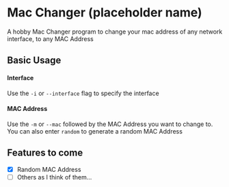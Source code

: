 # Mac Changer (placeholder name)

A hobby Mac Changer program to change your mac address of any network interface, to any MAC Address

## Basic Usage

#### Interface
Use the `-i` or `--interface` flag to specify the interface

#### MAC Address
Use the `-m` or `--mac` followed by the MAC Address you want to change to. You can also enter `random` to generate a random MAC Address

## Features to come
- [x] Random MAC Address
- [ ] Others as I think of them...
